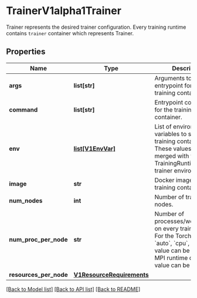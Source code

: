 # TrainerV1alpha1Trainer

Trainer represents the desired trainer configuration. Every training runtime contains `trainer` container which represents Trainer.
## Properties
Name | Type | Description | Notes
------------ | ------------- | ------------- | -------------
**args** | **list[str]** | Arguments to the entrypoint for the training container. | [optional] 
**command** | **list[str]** | Entrypoint commands for the training container. | [optional] 
**env** | [**list[V1EnvVar]**](V1EnvVar.md) | List of environment variables to set in the training container. These values will be merged with the TrainingRuntime&#39;s trainer environments. | [optional] 
**image** | **str** | Docker image for the training container. | [optional] 
**num_nodes** | **int** | Number of training nodes. | [optional] 
**num_proc_per_node** | **str** | Number of processes/workers/slots on every training node. For the Torch runtime: &#x60;auto&#x60;, &#x60;cpu&#x60;, &#x60;gpu&#x60;, or int value can be set. For the MPI runtime only int value can be set. | [optional] 
**resources_per_node** | [**V1ResourceRequirements**](V1ResourceRequirements.md) |  | [optional] 

[[Back to Model list]](../README.md#documentation-for-models) [[Back to API list]](../README.md#documentation-for-api-endpoints) [[Back to README]](../README.md)


